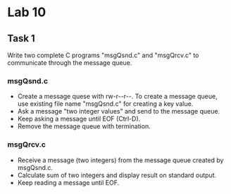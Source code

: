 # Lab 10

## Task 1

Write two complete C programs "msgQsnd.c" and "msgQrcv.c" to communicate through the message queue.

### msgQsnd.c

* Create a message quese with rw-r--r--.
To create a message queue, use existing file name "msgQsnd.c" for creating a key value.
* Ask a message "two integer values" and send to the message queue.
* Keep asking a message until EOF (Ctrl-D).
* Remove the message queue with termination.

### msgQrcv.c

* Receive a message (two integers) from the message queue created by msgQsnd.c.
* Calculate sum of two integers and display result on standard output.
* Keep reading a message until EOF.
